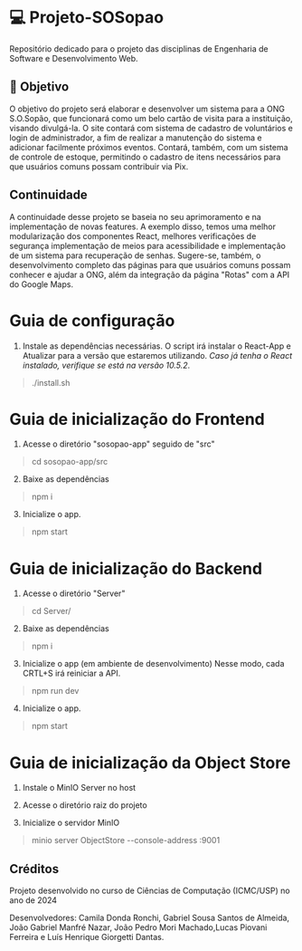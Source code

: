 # 💻 Projeto-SOSopao
Repositório dedicado para o projeto das disciplinas de Engenharia de Software e Desenvolvimento Web.

## 💭 Objetivo

O objetivo do projeto será elaborar e desenvolver um sistema para a ONG S.O.Sopão, que funcionará como um belo cartão de visita para a instituição, visando divulgá-la. O site contará com sistema de cadastro de voluntários e login de administrador, a fim de realizar a manutenção do sistema e adicionar facilmente próximos eventos. Contará, também, com um sistema de controle de estoque, permitindo o cadastro de itens necessários para que usuários comuns possam contribuir via Pix.

## Continuidade

A continuidade desse projeto se baseia no seu aprimoramento e na implementação de novas features. A exemplo disso, temos uma melhor modularização dos componentes React, melhores verificações de segurança implementação de meios para acessibilidade e implementação de um sistema para recuperação de senhas. Sugere-se, também, o desenvolvimento completo das páginas para que usuários comuns possam conhecer e ajudar a ONG, além da integração da página "Rotas" com a API do Google Maps.

# Guia de configuração

1. Instale as dependências necessárias. O script irá instalar o React-App e Atualizar para a versão que estaremos utilizando. *Caso já tenha o React instalado, verifique se está na versão 10.5.2*.

> ./install.sh

# Guia de inicialização do Frontend

1. Acesse o diretório "sosopao-app" seguido de "src"

> cd sosopao-app/src

2. Baixe as dependências

> npm i

3. Inicialize o app.

> npm start

# Guia de inicialização do Backend

1. Acesse o diretório "Server"

> cd Server/

2. Baixe as dependências

> npm i

3. Inicialize o app (em ambiente de desenvolvimento)
Nesse modo, cada CRTL+S irá reiniciar a API.

> npm run dev

4. Inicialize o app.

> npm start

# Guia de inicialização da Object Store

1. Instale o MinIO Server no host

2. Acesse o diretório raiz do projeto

3. Inicialize o servidor MinIO

> minio server ObjectStore --console-address :9001

## Créditos

Projeto desenvolvido no curso de Ciências de Computação (ICMC/USP) no ano de 2024

Desenvolvedores: Camila Donda Ronchi, Gabriel Sousa Santos de Almeida, João Gabriel Manfré Nazar, João Pedro Mori Machado,Lucas Piovani Ferreira e Luís Henrique Giorgetti Dantas.